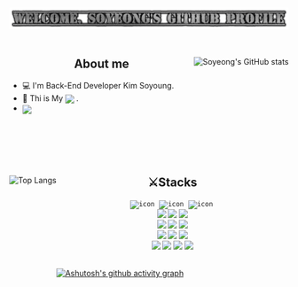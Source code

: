 <br>

![logo](Github_logo.png)
<br> <br>
<div>
    <span>
        <img align = "right" height = "180px" src="https://github-readme-stats.vercel.app/api?username=twingtwing&show_icons=true&theme=apprentice" title = "Soyeong's GitHub stats"/>
    </span> 
    <h2 align = "middle"> About me </h2> 
<!-- about me -->

- 💻 I'm Back-End Developer Kim Soyoung.
- 🔗 Thi is My <a href = "https://github.com/twingtwing/portfolio"><img align="absmiddle" src="https://img.shields.io/badge/Portfolio-black?style=flat&logoColor=white&"/></a> .
- <a href = "https://solved.ac/qazxc753"><img align="absmiddle" src="http://mazassumnida.wtf/api/mini/generate_badge?boj=qazxc753"/></a>
</div>
<br><br><br><br>

<div>
    <span>
        <img align = "left"  height = "180px"src="https://github-readme-stats.vercel.app/api/top-langs/?username=twingtwing&layout=compact&theme=apprentice" title = "Top Langs"/>
    </span>
    <div> 
        <!-- Stacks -->
        <h2 align = "middle"> ⚔️Stacks </h2>
        <div align = "middle"> 
            <!--Language-->
            <code><img src="https://techstack-generator.vercel.app/java-icon.svg" alt="icon" width="35" height="35" /></code>&nbsp
            <code><img src="https://techstack-generator.vercel.app/python-icon.svg" alt="icon" width="35" height="35" /></code>&nbsp
            <code><img src="https://techstack-generator.vercel.app/js-icon.svg" alt="icon" width="35" height="35" /></code>&nbsp
            <br>
            <code><img src="https://img.shields.io/badge/jquery-0769AD?style=flat&logo=jquery&logoColor=white"></code>
            <code><img src="https://img.shields.io/badge/html5-E34F26?style=flat&logo=html5&logoColor=white"></code>
            <code><img src="https://img.shields.io/badge/css-1572B6?style=flat&logo=css3&logoColor=white"></code>
            <br> 
            <!--Frame Work-->
            <code><img src="https://img.shields.io/badge/Spring-white?style=flat&logo=Spring&logoColor=6DB33F"/></code>
            <code><img src="https://img.shields.io/badge/Spring Boot-6DB33F?style=flat&logo=Spring Boot&logoColor=white"/></code>
            <cdoe><img src="https://img.shields.io/badge/bootstrap-7952B3?style=flat&logo=bootstrap&logoColor=white"></code>
            <br> 
            <!--SQL-->
            <cdoe><img src="https://img.shields.io/badge/oracle-F80000?style=flat&logo=oracle&logoColor=white"></code>
            <cdoe><img src="https://img.shields.io/badge/SQL Server-CC2927?style=flat&logo=Microsoft SQL Server&logoColor=white"></code>
            <cdoe><img src="https://img.shields.io/badge/mysql-4479A1?style=flat&logo=mysql&logoColor=white"></code>
            <br> 
            <!--Tool-->
            <cdoe><img src="https://img.shields.io/badge/Visual Studio-5C2D91?style=flat&logo=Visual Studio&logoColor=white"></code>
            <cdoe><img src="https://img.shields.io/badge/Visual Studio Code-007ACC?style=flat&logo=Visual Studio Code&logoColor=white"></code>
            <cdoe><img src="https://img.shields.io/badge/Visual Studio Code-007ACC?style=flat&logo=Visual Studio Code&logoColor=white"></code>
            <cdoe><img src="https://img.shields.io/badge/IntelliJ IDE-000000?style=flat&logo=IntelliJ IDEA&logoColor=white"></code>
            <cdoe></code>
        </div>
    </div>

</div>
<br>


[![Ashutosh's github activity graph](https://github-readme-activity-graph.cyclic.app/graph?username=twingtwing&theme=high-contrast)](https://github.com/ashutosh00710/github-readme-activity-graph)

